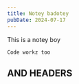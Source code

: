 ```yaml
---
title: Notey badotey
pubDate: 2024-07-17
---
```

This is a notey boy

```
Code workz too
```
## AND HEADERS
